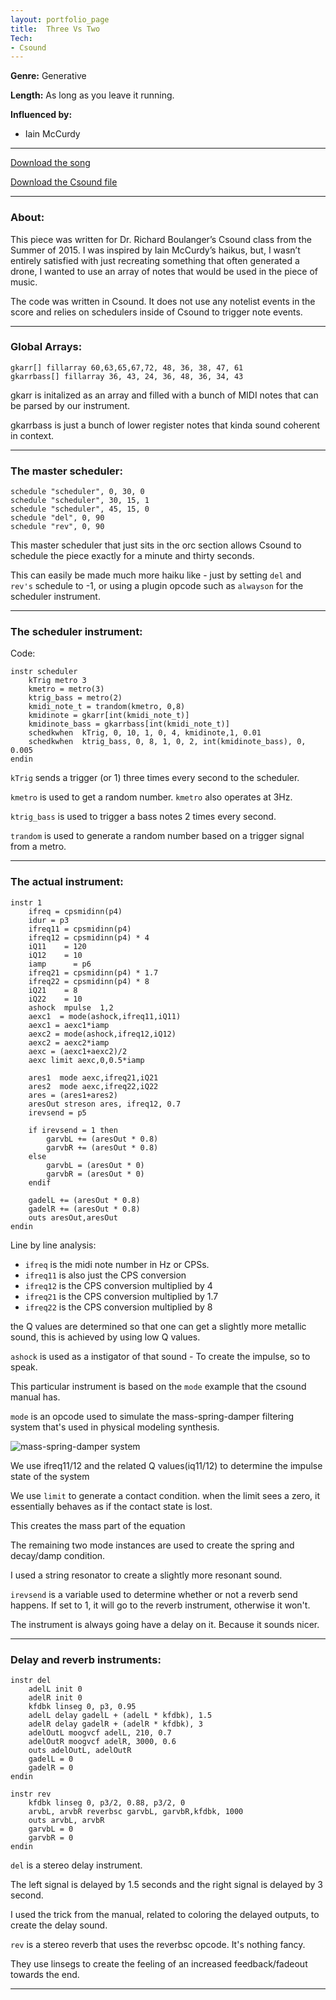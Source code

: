 ```yaml
---
layout: portfolio_page
title:  Three Vs Two
Tech:
- Csound
---
```


**Genre:** Generative

**Length:** As long as you leave it running.

**Influenced by:**

- Iain McCurdy

---

[Download the song](http://ashva.la/assets/ThreeVsTwo.mp3")

[Download the Csound file](http://ashva.la/assets/ThreeVsTwo.csd")

---

### About:

This piece was written for Dr. Richard Boulanger’s Csound class from the Summer of 2015. I was inspired by Iain McCurdy’s haikus, but, I wasn’t entirely satisfied with just recreating something that often generated a drone, I wanted to use an array of notes that would be used in the piece of music.

The code was written in Csound. It does not use any notelist events in the score and relies on schedulers inside of Csound to trigger note events.

---


### Global Arrays:

```
gkarr[] fillarray 60,63,65,67,72, 48, 36, 38, 47, 61
gkarrbass[] fillarray 36, 43, 24, 36, 48, 36, 34, 43
```

gkarr is initalized as an array and filled with a bunch of MIDI notes that can be parsed by our instrument.

gkarrbass is just a bunch of lower register notes that kinda sound coherent in context.

---

### The master scheduler:

```
schedule "scheduler", 0, 30, 0
schedule "scheduler", 30, 15, 1
schedule "scheduler", 45, 15, 0
schedule "del", 0, 90
schedule "rev", 0, 90
```

This master scheduler that just sits in the orc section allows Csound to schedule the piece exactly for a minute and thirty seconds.

This can easily be made much more haiku like - just by setting `del` and `rev's` schedule to -1, or using a plugin opcode such as `alwayson` for the scheduler instrument.

---



### The scheduler instrument:

Code:

```
instr scheduler		
	kTrig metro 3		
	kmetro = metro(3)		
	ktrig_bass = metro(2)				
	kmidi_note_t = trandom(kmetro, 0,8)
	kmidinote = gkarr[int(kmidi_note_t)]
	kmidinote_bass = gkarrbass[int(kmidi_note_t)]
	schedkwhen  kTrig, 0, 10, 1, 0, 4, kmidinote,1, 0.01
	schedkwhen  ktrig_bass, 0, 8, 1, 0, 2, int(kmidinote_bass), 0, 0.005
endin
```

`kTrig` sends a trigger (or 1) three times every second to the scheduler.

`kmetro` is used to get a random number. `kmetro` also operates at 3Hz.

`ktrig_bass` is used to trigger a bass notes 2 times every second.

`trandom` is used to generate a random number based on a trigger signal from a metro.

---


### The actual instrument:


```
instr 1
	ifreq = cpsmidinn(p4)
	idur = p3
	ifreq11 = cpsmidinn(p4)
	ifreq12 = cpsmidinn(p4) * 4
	iQ11    = 120
	iQ12    = 10
	iamp 	  = p6
	ifreq21 = cpsmidinn(p4) * 1.7
	ifreq22 = cpsmidinn(p4) * 8
	iQ21    = 8
	iQ22    = 10
	ashock  mpulse  1,2
	aexc1  = mode(ashock,ifreq11,iQ11)
	aexc1 = aexc1*iamp
	aexc2 = mode(ashock,ifreq12,iQ12)
	aexc2 = aexc2*iamp
	aexc = (aexc1+aexc2)/2
	aexc limit aexc,0,0.5*iamp

	ares1  mode aexc,ifreq21,iQ21
	ares2  mode aexc,ifreq22,iQ22
	ares = (ares1+ares2)
	aresOut streson ares, ifreq12, 0.7
	irevsend = p5

	if irevsend = 1 then
		garvbL += (aresOut * 0.8)
		garvbR += (aresOut * 0.8)
	else
		garvbL = (aresOut * 0)
		garvbR = (aresOut * 0)
	endif

	gadelL += (aresOut * 0.8)
	gadelR += (aresOut * 0.8)
	outs aresOut,aresOut
endin
```

Line by line analysis:

- `ifreq` is the midi note number in Hz or CPSs.
- `ifreq11` is also just the CPS conversion
- `ifreq12` is the CPS conversion multiplied by 4
- `ifreq21` is the CPS conversion multiplied by 1.7
- `ifreq22` is the CPS conversion multiplied by 8

the Q values are determined so that one can get a slightly more metallic sound, this is achieved by using low Q values.

`ashock` is used as a instigator of that sound - To create the impulse, so to speak.

This particular instrument is based on the `mode` example that the csound manual has.

`mode` is an opcode used to simulate the mass-spring-damper filtering system that's used in physical modeling synthesis.

![mass-spring-damper system](https://upload.wikimedia.org/wikipedia/commons/2/2b/Damped_spring.gif)

We use ifreq11/12 and the related Q values(iq11/12) to determine the impulse state of the system

We use `limit` to generate a contact condition. when the limit sees a zero, it essentially behaves as if the contact state is lost.

This creates the mass part of the equation

The remaining two mode instances are used to create the spring and decay/damp condition.

I used a string resonator to create a slightly more resonant sound.

`irevsend` is a variable used to determine whether or not a reverb send happens. If set to 1, it will go to the reverb instrument, otherwise it won't.

The instrument is always going have a delay on it. Because it sounds nicer.

---

### Delay and reverb instruments:

```
instr del
	adelL init 0
	adelR init 0
	kfdbk linseg 0, p3, 0.95
	adelL delay gadelL + (adelL * kfdbk), 1.5
	adelR delay gadelR + (adelR * kfdbk), 3
	adelOutL moogvcf adelL, 210, 0.7
	adelOutR moogvcf adelR, 3000, 0.6
	outs adelOutL, adelOutR
	gadelL = 0
	gadelR = 0
endin

instr rev
	kfdbk linseg 0, p3/2, 0.88, p3/2, 0
	arvbL, arvbR reverbsc garvbL, garvbR,kfdbk, 1000
	outs arvbL, arvbR
	garvbL = 0
	garvbR = 0
endin
```

`del` is a stereo delay instrument.

The left signal is delayed by 1.5 seconds and the right signal is delayed by 3 second.

I used the trick from the manual, related to coloring the delayed outputs, to create the delay sound.

`rev` is a stereo reverb that uses the reverbsc opcode. It's nothing fancy.

They use linsegs to create the feeling of an increased feedback/fadeout towards the end.

---
